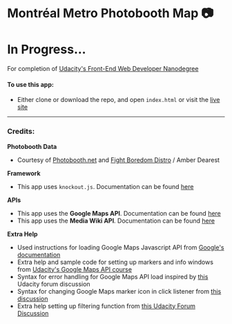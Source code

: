# Montréal Metro Photobooth Map :camera:

# In Progress...

For completion of [Udacity's Front-End Web Developer Nanodegree](https://www.udacity.com/course/front-end-web-developer-nanodegree--nd001)

#### To use this app:
- Either clone or download the repo, and open `index.html` or visit the [live site](https://erikaleigh.github.io/udacity-neighbourhood-map/)

-----
### Credits:

**Photobooth Data**
- Courtesy of [Photobooth.net](http://www.photobooth.net/locations/map.php?) and [Fight Boredom Distro](https://fight-boredom.com/2016/03/11/critical-breakfast-2-and-a-montreal-photobooth-map/) / Amber Dearest

**Framework**
- This app uses `knockout.js`. Documentation can be found [here](http://knockoutjs.com)

**APIs**
- This app uses the **Google Maps API**. Documentation can be found [here](https://developers.google.com/maps/documentation/)
- This app uses the **Media Wiki API**. Documentation can be found [here](https://www.mediawiki.org/wiki/API:Main_page)

**Extra Help**
- Used instructions for loading Google Maps Javascript API from [Google's documentation](https://developers.google.com/maps/documentation/javascript/tutorial)
- Extra help and sample code for setting up markers and info windows from [Udacity's Google Maps API course](https://www.udacity.com/course/google-maps-apis--ud864)
- Syntax for error handling for Google Maps API load inspired by [this](https://discussions.udacity.com/t/handling-google-maps-in-async-and-fallback/34282/33?) Udacity forum discussion
- Syntax for changing Google Maps marker icon in click listener from [this discussion](http://stackoverflow.com/questions/32651238/how-to-change-marker-color-google-maps)
- Extra help setting up filtering function from [this Udacity Forum Discussion](https://discussions.udacity.com/t/having-trouble-filtering-items/211011/7)
